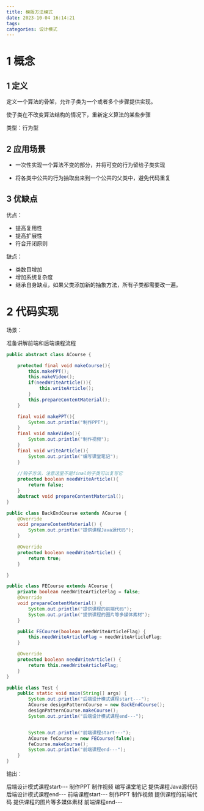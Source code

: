 ```yaml
---
title: 模版方法模式
date: 2023-10-04 16:14:21
tags:
categories: 设计模式
---
```


# **1 概念**

## **1 定义**

定义一个算法的骨架，允许子类为一个或者多个步骤提供实现。

使子类在不改变算法结构的情况下，重新定义算法的某些步骤

类型：行为型

## **2 应用场景**

- 一次性实现一个算法不变的部分，并将可变的行为留给子类实现

- 将各类中公共的行为抽取出来到一个公共的父类中，避免代码重复

## **3 优缺点**

优点：

- 提高复用性
- 提高扩展性
- 符合开闭原则

缺点：

- 类数目增加
- 增加系统复杂度
- 继承自身缺点，如果父类添加新的抽象方法，所有子类都需要改一遍。

# **2 代码实现**

场景：

准备讲解前端和后端课程流程

```java
public abstract class ACourse {

    protected final void makeCourse(){
        this.makePPT();
        this.makeVideo();
        if(needWriteArticle()){
            this.writeArticle();
        }
        this.prepareContentMaterial();
    }

    final void makePPT(){
        System.out.println("制作PPT");
    }
    final void makeVideo(){
        System.out.println("制作视频");
    }
    final void writeArticle(){
        System.out.println("编写课堂笔记");
    }
    
    //钩子方法，注意这里不是final的子类可以复写它
    protected boolean needWriteArticle(){
        return false;
    }
    abstract void prepareContentMaterial();
}

```

```java
public class BackEndCourse extends ACourse {
    @Override
    void prepareContentMaterial() {
        System.out.println("提供课程Java源代码");
    }

    @Override
    protected boolean needWriteArticle() {
        return true;
    }

}
```

```java
public class FECourse extends ACourse {
    private boolean needWriteArticleFlag = false;
    @Override
    void prepareContentMaterial() {
        System.out.println("提供课程的前端代码");
        System.out.println("提供课程的图片等多媒体素材");
    }

    public FECourse(boolean needWriteArticleFlag) {
        this.needWriteArticleFlag = needWriteArticleFlag;
    }

    @Override
    protected boolean needWriteArticle() {
        return this.needWriteArticleFlag;
    }
}
```

```java
public class Test {
    public static void main(String[] args) {
        System.out.println("后端设计模式课程start---");
        ACourse designPatternCourse = new BackEndCourse();
        designPatternCourse.makeCourse();
        System.out.println("后端设计模式课程end---");


        System.out.println("前端课程start---");
        ACourse feCourse = new FECourse(false);
        feCourse.makeCourse();
        System.out.println("前端课程end---");
    }
}
```

输出：

后端设计模式课程start---
制作PPT
制作视频
编写课堂笔记
提供课程Java源代码
后端设计模式课程end---
前端课程start---
制作PPT
制作视频
提供课程的前端代码
提供课程的图片等多媒体素材
前端课程end---
